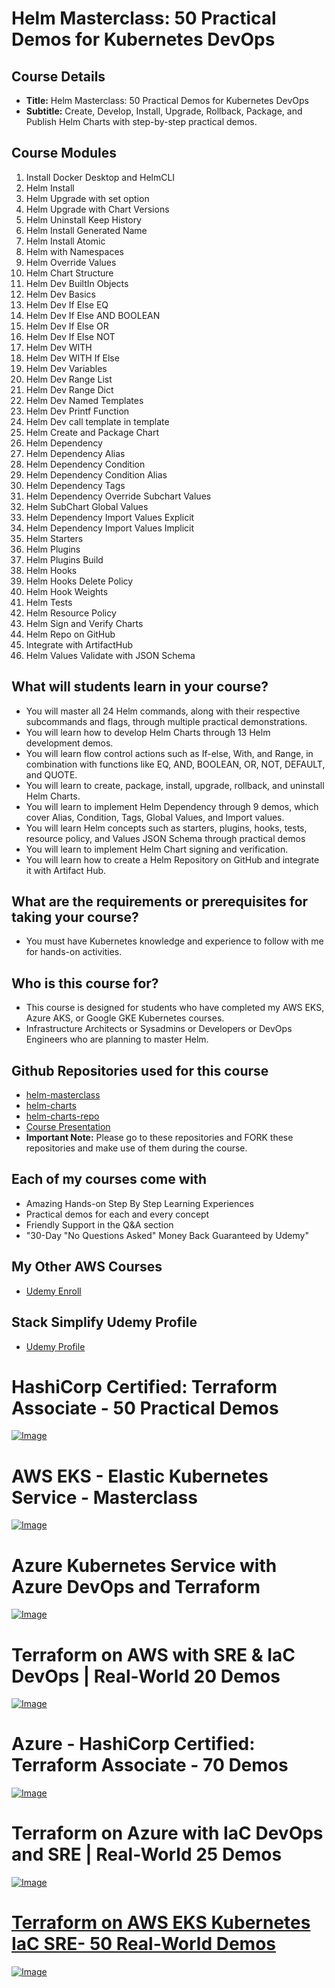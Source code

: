 # Helm Masterclass: 50 Practical Demos for Kubernetes DevOps

## Course Details
- **Title:** Helm Masterclass: 50 Practical Demos for Kubernetes DevOps
- **Subtitle:** Create, Develop, Install, Upgrade, Rollback, Package, and Publish Helm Charts with step-by-step practical demos.

## Course Modules
01. Install Docker Desktop and HelmCLI
02. Helm Install
03. Helm Upgrade with set option
04. Helm Upgrade with Chart Versions
05. Helm Uninstall Keep History
06. Helm Install Generated Name
07. Helm Install Atomic
08. Helm with Namespaces
09. Helm Override Values
10. Helm Chart Structure
11. Helm Dev BuiltIn Objects
12. Helm Dev Basics
13. Helm Dev If Else EQ
14. Helm Dev If Else AND BOOLEAN
15. Helm Dev If Else OR
16. Helm Dev If Else NOT
17. Helm Dev WITH
18. Helm Dev WITH If Else
19. Helm Dev Variables
20. Helm Dev Range List
21. Helm Dev Range Dict
22. Helm Dev Named Templates
23. Helm Dev Printf Function
24. Helm Dev call template in template
25. Helm Create and Package Chart
26. Helm Dependency
27. Helm Dependency Alias
28. Helm Dependency Condition
29. Helm Dependency Condition Alias
30. Helm Dependency Tags
31. Helm Dependency Override Subchart Values
32. Helm SubChart Global Values
33. Helm Dependency Import Values Explicit
34. Helm Dependency Import Values Implicit
35. Helm Starters
36. Helm Plugins
37. Helm Plugins Build
38. Helm Hooks
39. Helm Hooks Delete Policy
40. Helm Hook Weights
41. Helm Tests
42. Helm Resource Policy
43. Helm Sign and Verify Charts
44. Helm Repo on GitHub
45. Integrate with ArtifactHub
46. Helm Values Validate with JSON Schema


## What will students learn in your course?
- You will master all 24 Helm commands, along with their respective subcommands and flags, through multiple practical demonstrations.
- You will learn how to develop Helm Charts through 13 Helm development demos.
- You will learn flow control actions such as If-else, With, and Range, in combination with functions like EQ, AND, BOOLEAN, OR, NOT, DEFAULT, and QUOTE.
- You will learn to create, package, install, upgrade, rollback, and uninstall Helm Charts.
- You will learn to implement Helm Dependency through 9 demos, which cover Alias, Condition, Tags, Global Values, and Import values.
- You will learn Helm concepts such as starters, plugins, hooks, tests, resource policy, and Values JSON Schema through practical demos
- You will learn to implement Helm Chart signing and verification.
- You will learn how to create a Helm Repository on GitHub and integrate it with Artifact Hub. 


## What are the requirements or prerequisites for taking your course?
- You must have Kubernetes knowledge and experience to follow with me for hands-on activities.

## Who is this course for?
- This course is designed for students who have completed my AWS EKS, Azure AKS, or Google GKE Kubernetes courses.
- Infrastructure Architects or Sysadmins or Developers or DevOps Engineers who are planning to master Helm.

## Github Repositories used for this course
- [helm-masterclass](https://github.com/stacksimplify/helm-masterclass)
- [helm-charts](https://github.com/stacksimplify/helm-charts)
- [helm-charts-repo](https://github.com/stacksimplify/helm-charts-repo)
- [Course Presentation](https://github.com/stacksimplify/helm-masterclass/course-presentation/)
- **Important Note:** Please go to these repositories and FORK these repositories and make use of them during the course.


## Each of my courses come with
- Amazing Hands-on Step By Step Learning Experiences
- Practical demos for each and every concept
- Friendly Support in the Q&A section
- "30-Day "No Questions Asked" Money Back Guaranteed by Udemy"

## My Other AWS Courses
- [Udemy Enroll](https://www.stacksimplify.com/azure-aks/courses/stacksimplify-best-selling-courses-on-udemy/)

## Stack Simplify Udemy Profile
- [Udemy Profile](https://www.udemy.com/user/kalyan-reddy-9/)

# HashiCorp Certified: Terraform Associate - 50 Practical Demos
[![Image](https://stacksimplify.com/course-images/hashicorp-certified-terraform-associate-highest-rated.png "HashiCorp Certified: Terraform Associate - 50 Practical Demos")](https://links.stacksimplify.com/hashicorp-certified-terraform-associate) 

# AWS EKS - Elastic Kubernetes Service - Masterclass
[![Image](https://stacksimplify.com/course-images/AWS-EKS-Kubernetes-Masterclass-DevOps-Microservices-course.png "AWS EKS Kubernetes - Masterclass")](https://www.udemy.com/course/aws-eks-kubernetes-masterclass-devops-microservices/?referralCode=257C9AD5B5AF8D12D1E1)


# Azure Kubernetes Service with Azure DevOps and Terraform 
[![Image](https://stacksimplify.com/course-images/azure-kubernetes-service-with-azure-devops-and-terraform.png "Azure Kubernetes Service with Azure DevOps and Terraform")](https://www.udemy.com/course/azure-kubernetes-service-with-azure-devops-and-terraform/?referralCode=2499BF7F5FAAA506ED42)

# Terraform on AWS with SRE & IaC DevOps | Real-World 20 Demos
[![Image](https://stacksimplify.com/course-images/terraform-on-aws-best-seller.png "Terraform on AWS with SRE & IaC DevOps | Real-World 20 Demos")](https://links.stacksimplify.com/terraform-on-aws-with-sre-and-iacdevops)

# Azure - HashiCorp Certified: Terraform Associate - 70 Demos
[![Image](https://stacksimplify.com/course-images/azure-hashicorp-certified-terraform-associate-highest-rated.png "Azure - HashiCorp Certified: Terraform Associate - 70 Demos")](https://links.stacksimplify.com/azure-hashicorp-certified-terraform-associate)

# Terraform on Azure with IaC DevOps and SRE | Real-World 25 Demos

[![Image](https://stacksimplify.com/course-images/terraform-on-azure-with-iac-azure-devops-sre-1.png "Terraform on Azure with IaC DevOps and SRE | Real-World 25 Demos")](https://links.stacksimplify.com/terraform-on-azure-with-iac-devops-sre)

# [Terraform on AWS EKS Kubernetes IaC SRE- 50 Real-World Demos](https://links.stacksimplify.com/terraform-on-aws-eks-kubernetes-iac-sre)

[![Image](https://stacksimplify.com/course-images/terraform-on-aws-eks-kubernetes.png "Terraform on AWS EKS Kubernetes IaC SRE- 50 Real-World Demos ")](https://links.stacksimplify.com/terraform-on-aws-eks-kubernetes-iac-sre)

